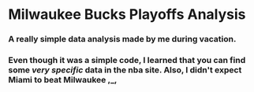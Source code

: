 # Milwaukee Bucks Playoffs Analysis

### A really simple data analysis made by me during vacation.

### Even though it was a simple code, I learned that you can find some ***very specific*** data in the nba site. Also, I didn't expect Miami to beat Milwaukee ,_,
